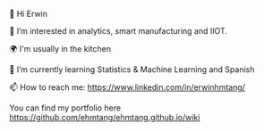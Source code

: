 👋 Hi Erwin

👀 I’m interested in analytics, smart manufacturing and IIOT.

:earth_africa: I'm usually in the kitchen 

🌱 I’m currently learning Statistics & Machine Learning and Spanish

📫 How to reach me: https://www.linkedin.com/in/erwinhmtang/

You can find my portfolio here https://github.com/ehmtang/ehmtang.github.io/wiki

<!---
ehmtang/ehmtang is a ✨ special ✨ repository because its `README.md` (this file) appears on your GitHub profile.
You can click the Preview link to take a look at your changes.
--->
